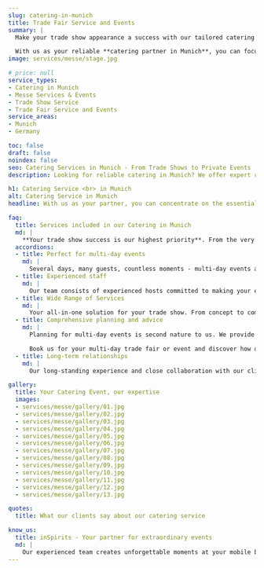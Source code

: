 ```yaml
---
slug: catering-in-munich
title: Trade Fair Service and Events
summary: |
  Make your trade show appearance a success with our tailored catering in Munich, right by the Munich trade fair.

  With us as your reliable **catering partner in Munich**, you can focus entirely on the essentials — meaningful conversations with your guests.
image: services/messe/stage.jpg

# price: null
service_types:
- Catering in Munich
- Messe Services & Events
- Trade Show Service
- Trade Fair Service and Events
service_areas:
- Munich
- Germany

toc: false
draft: false
noindex: false
seo: Catering Services in Munich - From Trade Shows to Private Events
description: Looking for reliable catering in Munich? We offer expert catering services for events, trade fairs, meetings, and private celebrations with premium quality.

h1: Catering Service <br> in Munich
alt: Catering Service in Munich
headline: With us as your partner, you can concentrate on the essentials, the conversations with your guests!

faq:
  title: Services included in our Catering in Munich
  md: |
    **Your trade show success is our highest priority**. From the very first conversation, we ask the right questions and plan your exhibit with the same care and dedication as if it were our own. Together, we craft your key message and complement it with exceptional catering in Munich. We pay meticulous attention to every detail to ensure your guests enjoy an unforgettable experience with a lasting impression.
  accordions:
  - title: Perfect for multi-day events
    md: |
      Several days, many guests, countless moments - multi-day events are dynamic and require flexibility and quick decisions. This is exactly where we come into play. Our short decision-making processes and high level of cooperation enable us to cater to all wishes and special requirements and ensure that your event runs smoothly.
  - title: Experienced staff
    md: |
      Our team consists of experienced hosts committed to making your event special. Courtesy and a warm welcome are our top priorities. Thanks to our multilingual staff, we ensure that every guest feels at home during your catering in Munich experience.
  - title: Wide Range of Services
    md: |
      Your all-in-one solution for your trade show. From concept to completion – we handle everything. Whether it’s a coffee break, lunch, or an after-work drink, we have the perfect solution for you.
  - title: Comprehensive planning and advice
    md: |
      Planning for multi-day events is second nature to us. We provide you with all the necessary details in advance, including sufficient storage space, cooling facilities, and more, ensuring everything is perfectly prepared. With our expert catering in Munich, your event is guaranteed to be a complete success.

      Book us for your multi-day trade fair or event and discover how our mobile bar and catering services can transform your occasion into an unforgettable experience!
  - title: Long-term relationships
    md: |
      Our long-standing experience and close collaboration with our clients have led to many of them becoming repeat customers. This trust allows us to continuously improve our services and tailor them to the specific needs of each client. As a result, we can easily handle even the largest projects.

gallery:
  title: Your Catering Event, our expertise
  images:
  - services/messe/gallery/01.jpg
  - services/messe/gallery/02.jpg
  - services/messe/gallery/03.jpg
  - services/messe/gallery/04.jpg
  - services/messe/gallery/05.jpg
  - services/messe/gallery/06.jpg
  - services/messe/gallery/07.jpg
  - services/messe/gallery/08.jpg
  - services/messe/gallery/09.jpg
  - services/messe/gallery/10.jpg
  - services/messe/gallery/11.jpg
  - services/messe/gallery/12.jpg
  - services/messe/gallery/13.jpg

quotes:
  title: What our clients say about our catering service

know_us:
  title: inSpirits - Your partner for extraordinary events
  md: |
    Our experienced team creates unforgettable moments at your mobile bar. With passion and know-how, we create customized concepts for every occasion.
---
```

